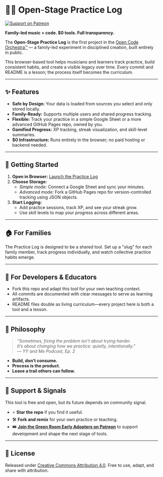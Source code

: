# 📝🎶 Open-Stage Practice Log

[![Support on Patreon](https://img.shields.io/badge/Support-Patreon-orange?logo=patreon)](https://www.patreon.com/opencodeorchestra)

**Family-led music + code. $0 tools. Full transparency.**

The **Open-Stage Practice Log** is the first project in the [Open Code Orchestra™](https://oco.benchantech.com) — a family-led experiment in disciplined creation, built entirely in public.  

This browser-based tool helps musicians and learners track practice, build consistent habits, and create a visible legacy over time. Every commit and README is a lesson; the process itself becomes the curriculum.

---

## ✨ Features

- **Safe by Design:** Your data is loaded from sources you select and only stored locally. 
- **Family-Ready:** Supports multiple users and shared progress tracking.  
- **Flexible:** Track your practice in a simple Google Sheet or a more advanced GitHub Pages repo, owned by you.
- **Gamified Progress:** XP tracking, streak visualization, and skill-level summaries.  
- **$0 Infrastructure:** Runs entirely in the browser; no paid hosting or backend needed.  

---

## 🚀 Getting Started

1. **Open in Browser:** [Launch the Practice Log](#)  
2. **Choose Storage:**  
   - *Simple mode:* Connect a Google Sheet and sync your minutes.  
   - *Advanced mode:* Fork a GitHub Pages repo for version-controlled tracking using JSON objects.  
3. **Start Logging:**  
   - Add practice sessions, track XP, and see your streak grow.  
   - Use skill levels to map your progress across different areas.

---

## 🏠 For Families

The Practice Log is designed to be a shared tool. Set up a "slug" for each family member, track progress individually, and watch collective practice habits emerge.

---

## 🔧 For Developers & Educators

- Fork this repo and adapt this tool for your own teaching context.  
- All commits are documented with clear messages to serve as learning artifacts.  
- README files double as living curriculum—every project here is both a tool and a lesson.

---

## 🌱 Philosophy

> *“Sometimes, fixing the problem isn’t about trying harder.  
> It’s about changing how we practice: quietly, intentionally.”*  
> — *YY and Me Podcast, Ep. 2*

- **Build, don’t consume.**  
- **Process is the product.**  
- **Leave a trail others can follow.**

---

## 💚 Support & Signals

This tool is free and open, but its future depends on community signal.  

- ⭐ **Star the repo** if you find it useful.  
- 🛠️ **Fork and remix** for your own practice or teaching.  
- 🎟️ **[Join the Green Room Early Adopters on Patreon](https://www.patreon.com/opencodeorchestra)** to support development and shape the next stage of tools.

---

## 📜 License

Released under [Creative Commons Attribution 4.0](LICENSE). Free to use, adapt, and share with attribution.
